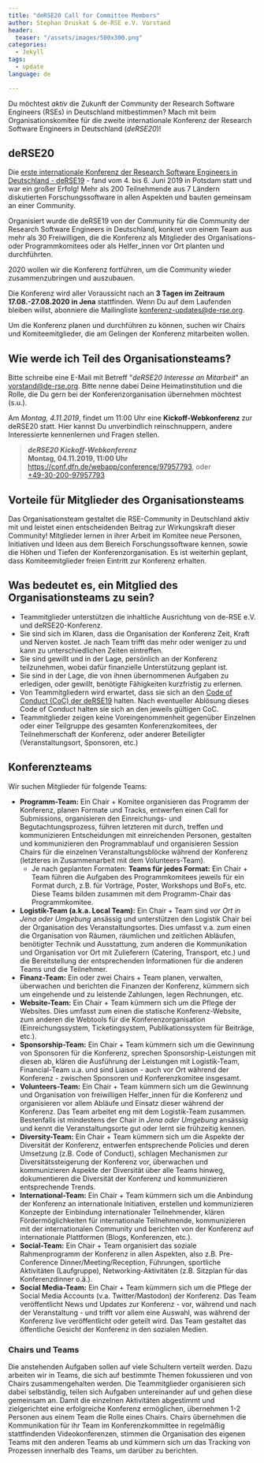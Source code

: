 ```yaml
---
title: "deRSE20 Call for Committee Members"
author: Stephan Druskat & de-RSE e.V. Vorstand
header:
  teaser: "/assets/images/500x300.png"
categories: 
  - Jekyll
tags:
  - update
language: de

---
```


<!-- # deRSE20 Call for Committee Members -->

Du möchtest *aktiv* die Zukunft der Community der Research Software Engineers (RSEs) in Deutschland mitbestimmen?
Mach mit beim Organisationskomitee für die zweite internationale Konferenz der Research Software Engineers in Deutschland (*deRSE20*)!

## deRSE20

Die [erste internationale Konferenz der Research Software Engineers in Deutschland - deRSE19](https://www.de-rse.org/de/conf2019/) - fand vom 4. bis 6. Juni 2019 in Potsdam statt und war ein großer Erfolg! Mehr als 200 Teilnehmende aus 7 Ländern diskutierten Forschungssoftware in allen Aspekten und bauten gemeinsam an einer Community.

Organisiert wurde die deRSE19 von der Community für die Community der Research Software Engineers in Deutschland, konkret von einem Team aus mehr als 30 Freiwilligen, die die Konferenz als Mitglieder des Organisations- oder Programmkomitees oder als Helfer_innen vor Ort planten und durchführten.

2020 wollen wir die Konferenz fortführen, um die Community wieder zusammenzubringen und auszubauen.

Die Konferenz wird aller Voraussicht nach an **3 Tagen im Zeitraum 17.08.-27.08.2020 in Jena** stattfinden.
Wenn Du auf dem Laufenden bleiben willst, abonniere die Mailingliste [konferenz-updates@de-rse.org](https://ml-cgn10.ispgateway.de/mailman/listinfo/konferenz-updates_de-rse.org).

Um die Konferenz planen und durchführen zu können, suchen wir Chairs und Komiteemitglieder, die am Gelingen der Konferenz mitarbeiten wollen.

## Wie werde ich Teil des Organisationsteams?

Bitte schreibe eine E-Mail mit Betreff "*deRSE20 Interesse an Mitarbeit*" an vorstand@de-rse.org. Bitte nenne dabei Deine Heimatinstitution und die Rolle, die Du gern bei der Konferenzorganisation übernehmen möchtest (s.u.).

Am *Montag, 4.11.2019*, findet um 11:00 Uhr eine **Kickoff-Webkonferenz** zur deRSE20 statt. Hier kannst Du unverbindlich reinschnuppern, andere Interessierte kennenlernen und Fragen stellen.

> _**deRSE20 Kickoff-Webkonferenz**_  
> **Montag, 04.11.2019, 11:00 Uhr**  
> <https://conf.dfn.de/webapp/conference/97957793>, oder  
> [+49-30-200-97957793](tel:+49-30-200-97957793)

## Vorteile für Mitglieder des Organisationsteams

Das Organisationsteam gestaltet die RSE-Community in Deutschland aktiv mit und leistet einen entscheidenden Beitrag zur Wirkungskraft dieser Community! Mitglieder lernen in ihrer Arbeit im Komitee neue Personen, Initiativen und Ideen aus dem Bereich Forschungssoftware kennen, sowie die Höhen und Tiefen der Konferenzorganisation. Es ist weiterhin geplant, dass Komiteemitglieder freien Eintritt zur Konferenz erhalten.

## Was bedeutet es, ein Mitglied des Organisationsteams zu sein?

- Teammitglieder unterstützen die inhaltliche Ausrichtung von de-RSE e.V. und deRSE20-Konferenz.
- Sie sind sich im Klaren, dass die Organisation der Konferenz Zeit, Kraft und Nerven kostet. Je nach Team trifft das mehr oder weniger zu und kann zu unterschiedlichen Zeiten eintreffen.
- Sie sind gewillt und in der Lage, persönlich an der Konferenz teilzunehmen, wobei dafür finanzielle Unterstützung geplant ist.
- Sie sind in der Lage, die von ihnen übernommenen Aufgaben zu erledigen, oder gewillt, benötigte Fähigkeiten kurzfristig zu erlernen.
- Von Teammitgliedern wird erwartet, dass sie sich an den [Code of Conduct (CoC) der deRSE19](https://www.de-rse.org/de/conf2019/code-of-conduct.html) halten. Nach eventueller Ablösung dieses Code of Conduct halten sie sich an den jeweils gültigen CoC.
- Teammitglieder zeigen keine Voreingenommenheit gegenüber Einzelnen oder einer Teilgruppe des gesamten Konferenzkomitees, der Teilnehmerschaft der Konferenz, oder anderer Beteiligter (Veranstaltungsort, Sponsoren, etc.)


## Konferenzteams

Wir suchen Mitglieder für folgende Teams:

- **Programm-Team:** Ein Chair + Komitee organisieren das Programm der Konferenz, planen Formate und Tracks, entwerfen einen Call for Submissions, organisieren den Einreichungs- und Begutachtungsprozess, führen letzteren mit durch, treffen und kommunizieren Entscheidungen mit einreichenden Personen, gestalten und kommunizieren den Programmablauf und organisieren Session Chairs für die einzelnen Veranstaltungsblöcke während der Konferenz (letzteres in Zusammenarbeit mit dem Volunteers-Team).
    - Je nach geplanten Formaten: **Teams für jedes Format:** Ein Chair + Team führen die Aufgaben des Programmkomitees jeweils für ein Format durch, z.B. für Vorträge, Poster, Workshops und BoFs, etc. Diese Teams bilden zusammen mit dem Programm-Chair das Programmkomitee.
- **Logistik-Team (a.k.a. Local Team):** Ein Chair + Team  sind *vor Ort in Jena oder Umgebung* ansässig und unterstützen den Logistik Chair bei der Organisation des Veranstaltungsortes. Dies umfasst v.a. zum einen die Organisation von Räumen, räumlichen und zeitlichen Abläufen, benötigter Technik und Ausstattung, zum anderen die Kommunikation und Organisation vor Ort mit Zulieferern (Catering, Transport, etc.) und die Bereitstellung der entsprechenden Informationen für die anderen Teams und die Teilnehmer.
- **Finanz-Team:** Ein oder zwei Chairs + Team planen, verwalten, überwachen und berichten die Finanzen der Konferenz, kümmern sich um eingehende und zu leistende Zahlungen, legen Rechnungen, etc.
- **Website-Team:** Ein Chair + Team kümmern sich um die Pflege der Websites. Dies umfasst zum einen die statische Konferenz-Website, zum anderen die Webtools für die Konferenzorganisation (Einreichungssystem, Ticketingsystem, Publikationssystem für Beiträge, etc.).
- **Sponsorship-Team:** Ein Chair + Team kümmern sich um die Gewinnung von Sponsoren für die Konferenz, sprechen Sponsorship-Leistungen mit diesen ab, klären die Ausführung der Leistungen mit Logistik-Team, Financial-Team u.a. und sind Liaison - auch vor Ort während der Konferenz - zwischen Sponsoren und Konferenzkomitee insgesamt.
- **Volunteers-Team:** Ein Chair + Team kümmern sich um die Gewinnung und Organisation von freiwilligen Helfer_innen für die Konferenz und organisieren vor allem Abläufe und Einsatz dieser während der Konferenz. Das Team arbeitet eng mit dem Logistik-Team zusammen. Bestenfalls ist mindestens der Chair in *Jena oder Umgebung* ansässig und kennt die Veranstaltungsorte gut oder lernt sie frühzeitig kennen.
- **Diversity-Team:** Ein Chair + Team kümmern sich um die Aspekte der Diversität der Konferenz, entwerfen entsprechende Policies und deren Umsetzung (z.B. Code of Conduct), schlagen Mechanismen zur Diversitätssteigerung der Konferenz vor, überwachen und kommunizieren Aspekte der Diversität über alle Teams hinweg, dokumentieren die Diversität der Konferenz und kommunizieren entsprechende Trends.
- **International-Team:** Ein Chair + Team kümmern sich um die Anbindung der Konferenz an internationale Initiativen, erstellen und kommunizieren Konzepte der Einbindung internationaler Teilnehmender, klären Fördermöglichkeiten für internationale Teilnehmende, kommunizieren mit der internationalen Community und berichten von der Konferenz auf internationale Plattformen (Blogs, Konferenzen, etc.).
- **Social-Team:** Ein Chair + Team organisiert das soziale Rahmenprogramm der Konferenz in allen Aspekten, also z.B. Pre-Conference Dinner/Meeting/Reception, Führungen, sportliche Aktivitäten (Laufgruppe), Networking-Aktivitäten (z.B. Sitzplan für das Konferenzdinner o.ä.).
- **Social Media-Team:** Ein Chair + Team kümmern sich um die Pflege der Social Media Accounts (v.a. Twitter/Mastodon) der Konferenz. Das Team veröffentlicht News und Updates zur Konferenz - vor, während und nach der Veranstaltung - und trifft vor allem eine Auswahl, was während der Konferenz live veröffentlicht oder geteilt wird. Das Team gestaltet das öffentliche Gesicht der Konferenz in den sozialen Medien.

### Chairs und Teams

Die anstehenden Aufgaben sollen auf viele Schultern verteilt werden. Dazu arbeiten wir in Teams, die sich auf bestimmte Themen fokussieren und von Chairs zusammengehalten werden. Die Teammitglieder organisieren sich dabei selbständig, teilen sich Aufgaben untereinander auf und gehen diese gemeinsam an. Damit die einzelnen Aktivitäten abgestimmt und zielgerichtet eine erfolgreiche Konferenz ermöglichen, übernehmen 1-2 Personen aus einem Team die Rolle eines Chairs. Chairs übernehmen die Kommunikation für ihr Team im Konferenzkommittee in regelmäßig stattfindenden Videokonferenzen, stimmen die Organisation des eigenen Teams mit den anderen Teams ab und kümmern sich um das Tracking von Prozessen innerhalb des Teams, um darüber zu berichten.
